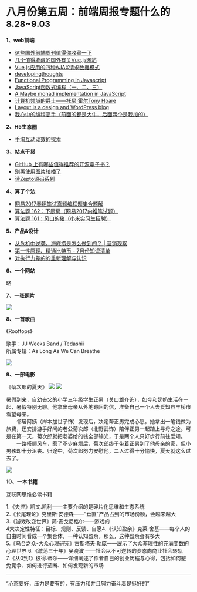 
# 八月份第五周：前端周报专题什么的<small>8.28~9.03</small>

__1、web前端__    
    
- [这些国外前端周刊值得你收藏一下](https://segmentfault.com/a/1190000010934003)
- [几个值得收藏的国外有关Vue.js网站](https://segmentfault.com/a/1190000010922063)   
- [Vue.js应用的四种AJAX请求数据模式](https://segmentfault.com/a/1190000010902115)
- [developingthoughts](http://developingthoughts.co.uk/)
- [Functional Programming in Javascript](http://reactivex.io/learnrx/)
- [JavaScript函数式编程（一、二、三）](http://www.jkeabc.com/178108.html)
- [A Maybe monad implementation in JavaScript](https://github.com/stewart/maybe.js)
- [计算机领域的爵士——托尼·霍尔Tony Hoare](http://www.cs.ox.ac.uk/people/tony.hoare/)
- [Layout is a design and WordPress blog](https://getflywheel.com/layout/)
- [我心中的编程高手（前面的都是大牛，后面两个是我加的）](http://blog.csdn.net/leather0906/article/details/6447856)

__2、H5生态圈__      
  
- [手淘互动动效的探索](http://www.w3cplus.com/animation/animation-exploration-for-taobao-mobile.html)  

__3、站点干货__    

- [GitHub 上有哪些值得推荐的开源电子书？](https://www.zhihu.com/question/38836382)  
- [别再使用图片轮播了](https://github.com/xitu/gold-miner/blob/master/TODO/dont-use-automatic-image-sliders-or-carousels.md)
- [读Zepto源码系列](http://www.cnblogs.com/hefty/p/7442298.html)

__4、算了个法__     

- [网易2017春招笔试真题编程题集合题解](https://blog.mythsman.com/2017/03/31/1/)
- [算法题 162：下厨房（网易2017内推笔试题）](http://mp.weixin.qq.com/s/mfnb4tjqbNEYYGyJLPZmWQ)
- [算法题 161：风口的猪（小米实习生招聘）](http://mp.weixin.qq.com/s/iLcESbyZYasVFLGFdesE4Q)

__5、产品&设计__        

- [从危机中逆袭，海底捞是怎么做到的？ | 营销观察](http://mp.weixin.qq.com/s/M7yL_Mtc4XSNBtyO2ueZCw)
- [第一性原理、精通比特币 - 7月份知识清单](http://mp.weixin.qq.com/s/r5svmU6GS11UTk79xskzxQ)
- [对执行力差的的重新理解与认识](http://mp.weixin.qq.com/s/BE1ioDtfUI9n0kOGdEnD8Q)

__6、一个网站__

略

__7、一张照片__   
 
![](https://github.com/bluezhan/weekly/raw/master/docs/img/85-5.jpg) 

__8、一首歌曲__  

《Rooftops》

歌手：JJ Weeks Band / Tedashii   
所属专辑：As Long As We Can Breathe  

![](https://github.com/bluezhan/weekly/raw/master/docs/img/85-4.png) 

__9、一部电影__   

《菊次郎的夏天》
![](https://github.com/bluezhan/weekly/raw/master/docs/img/85-2.png) 
![](https://github.com/bluezhan/weekly/raw/master/docs/img/85-1.jpg) 

暑假到来，自幼丧父的小学三年级学生正男（关口雄介饰），如今和奶奶生活在一起，暑假特别无聊。他拿出母亲从外地寄回的信，准备自己一个人去爱知县丰桥市看望母亲。  
　　邻居阿姨（岸本加世子饰）发现后，决定帮正男完成心愿。她拿出一笔钱做为旅费，还安排游手好闲的老公菊次郎（北野武饰）陪伴正男一起踏上寻母之途。可是在第一天，菊次郎就把老婆给的钱全部输光，于是两个人只好步行前往爱知。   
　　一路搭顺风车，惹了不少麻烦后，菊次郎终于带着正男到了他母亲的家，但小男孩却十分沮丧。归途中，菊次郎努力安慰他，二人过得十分愉快，夏天就这么过去了。

![](https://github.com/bluezhan/weekly/raw/master/docs/img/85-3.png) 

__10、一本书籍__ 

互联网思维必读书籍  

1.《失控》凯文.凯利——主要介绍的是碎片化思维和生态系统  
2.《长尾理论》克里斯·安德森——“垂直”产品占到的市场份额，会越来越大  
3.《游戏改变世界》简·麦戈尼格尔——游戏的  
4大决定性特征：目标、规则、反馈、自愿4.《认知盈余》克莱·舍基——每个人的自由时间看成一个集合体，一种认知盈余，那么，这种盈余会有多大  
5.《乌合之众-大众心理研究》古斯塔夫·勒庞——展示了大众非理性的充满变数的心理世界
6.《激荡三十年》吴晓波 ——社会以不可逆转的姿态向商业社会转轨  
7.《从0到1》彼得.蒂尔——详细阐述了作者自己的创业历程与心得，包括如何避免竞争、如何进行垄断、如何发现新的市场  


-------------------

“心态要好，压力是要有的，有压力和并且努力奋斗着是挺好的”

